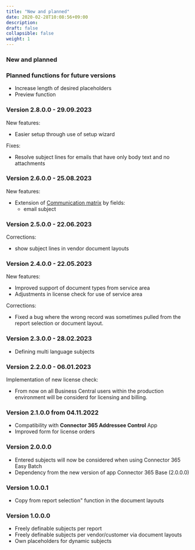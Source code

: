 ```yaml
---
title: "New and planned"
date: 2020-02-28T10:08:56+09:00
description: 
draft: false
collapsible: false
weight: 1
---
```

### New and planned


### Planned functions for future versions
- Increase length of desired placeholders
- Preview function

### Version 2.8.0.0 - 29.09.2023
New features:
 - Easier setup through use of setup wizard
 
Fixes: 
 - Resolve subject lines for emails that have only body text and no attachments

### Version 2.6.0.0 - 25.08.2023
New features:
 - Extension of [Communication matrix](/en-us/apps/base/first-steps/setup/communication-matrix/) by fields:
    * email subject

### Version 2.5.0.0 - 22.06.2023
Corrections:
 - show subject lines in vendor document layouts

### Version 2.4.0.0 - 22.05.2023
New features: 
 - Improved support of document types from service area
 - Adjustments in license check for use of service area 

Corrections:
 - Fixed a bug where the wrong record was sometimes pulled from the report selection or document layout.

### Version 2.3.0.0 - 28.02.2023
- Defining multi language subjects

### Version 2.2.0.0 - 06.01.2023
Implementation of new license check:
- From now on all Business Central users within the production environment will be considerd for licensing and billing.

### Version 2.1.0.0 from 04.11.2022
 - Compatibility with **Connector 365 Addressee Control** App
 - Improved form for license orders

### Version 2.0.0.0
- Entered subjects will now be considered when using Connector 365 Easy Batch
- Dependency from the new version of app Connector 365 Base (2.0.0.0)

### Version 1.0.0.1
- Copy from report selection" function in the document layouts

### Version 1.0.0.0
- Freely definable subjects per report
- Freely definable subjects per vendor/customer via document layouts
- Own placeholders for dynamic subjects
